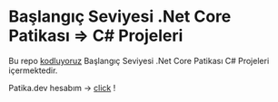 # Başlangıç Seviyesi .Net Core Patikası => C# Projeleri

Bu repo [kodluyoruz](https://kodluyoruz.org/) Başlangıç Seviyesi .Net Core Patikası C# Projeleri içermektedir.

Patika.dev hesabım -> [click](https://app.patika.dev/@yazilimyazici) !
